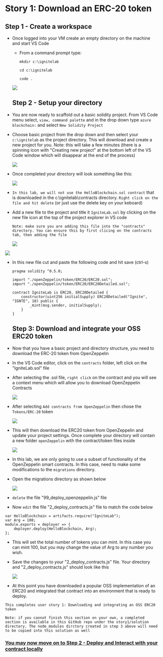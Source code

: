 # Story 1: Download an ERC-20 token

## Step 1 - Create a workspace

- Once logged into your VM create an empty directory on the machine and start VS Code

  - From a command prompt type:
    ```
    mkdir c:\ignitelab
    ```
    
    ```
    cd c:\ignitelab
    ```
    
    ```
    code .
    ```
    
    

  ![](../images/launchVSCode.png)

  ## Step 2 - Setup your directory 

- You are now ready to scaffold out a basic solidity project. From VS Code menu select, `view, command palette` and in the drop down type `azure blockchain:` and select `New Solidity Project` 

- Choose basic project from the drop down and then select your `c:\ignitelab` as the project directory. This will download and create a new project for you. Note: this will take a few minutes (there is a spinning icon with "Creating new project" at the bottom left of the VS Code window which will disappear at the end of the process)

  ![](../images/newSolidityProject.png)

- Once completed your directory will look something like this:

  ![](../images/projectUnboxComplete.png)

- `In this lab, we will not use the HelloBlockchain.sol contract` that is downloaded in the c:\ignitelab\contracts directory. `Right click on the file and hit delete` (or just use the delete key on your keboard)

- Add a new file to the project and title it `IgniteLab.sol` by clicking on the new file icon at the top of the project explorer in VS code

  `Note: make sure you are adding this file into the "contracts" directory. You can ensure this by first clicing on the contracts tab, then adding the file`

  ![](../images/newFileIcon.png)

![](../images/igniteLabSol.png)

- In this new file cut and paste the following code and hit save (ctrl-s)

  ```
  pragma solidity ^0.5.0;
  
  import "./openZeppelin/token/ERC20/ERC20.sol";
  import "./openZeppelin/token/ERC20/ERC20Detailed.sol";
  
  contract IgniteLab is ERC20, ERC20Detailed {
      constructor(uint256 initialSupply) ERC20Detailed("Ignite", "IGNTE", 18) public {
          _mint(msg.sender, initialSupply);
      }
  }
  ```

  ## Step 3: Download and integrate your OSS ERC20 token

- Now that you have a basic project and directory structure, you need to download the ERC-20 token from OpenZeppelin

- In the VS Code editor, click on the `contracts` folder, left click on the "IgniteLab.sol" file

- After selecting the .sol file, `right click` on the contract and you will see a context menu which will allow you to download OpenZeppelin Contracts

  ![](../images/rightClickOZ.png)

- After selecting `Add contracts from OpenZeppelin` then chose the `Tokens/ERC-20` token

  ![](../images/erc20Token.png)

- This will then download the ERC20 token from OpenZeppelin and update your project settings. Once complete your directory will contain a new folder `openZeppelin` with the contract/token files inside

  ![](../images/ozDirectory.png)

- In this lab, we are only going to use a subset of functionality of the OpenZeppelin smart contracts. In this case, need to make some modifications to the `migrations` directory.

- Open the migrations directory as shown below

  ![](../images/openMigrations.png)

- `delete` the file "99_deploy_openzeppelin.js" file

- Now `edit` the file "2_deploy_contracts.js" file to match the code below

```
var HelloBlockchain = artifacts.require("IgniteLab");
var Arg = 100;
module.exports = deployer => {
    deployer.deploy(HelloBlockchain, Arg);
};
```

- This will set the total number of tokens you can mint. In this case you can mint 100, but you may change the value of Arg to any number you wish.

- Save the changes to your "2_deploy_contracts.js" file. Your directory and "2_deploy_contracts.js" should look like this

  ![](../images/finalOZSetup.png)

- At this point you have downloaded a popular OSS implementation of an ERC20 and integrated that contract into an environment that is ready to deploy.


`This completes user story 1: Downloading and integrating an OSS ERC20 token`

`Note: if you cannot finish this section on your own, a completed section is available in this GitHub repo under the story1/solution directory. The node_modules dirctory created in step 3 above will need to be copied into this solution as well` 

### [You may now  move on to Step 2 - Deploy and Interact with your contract locally](../story2/story2.md)

